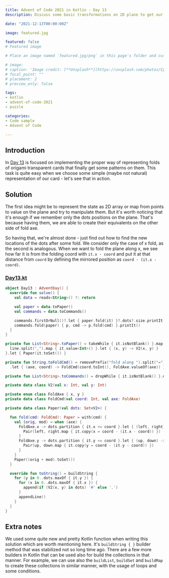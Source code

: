 ```yaml
---
title: Advent of Code 2021 in Kotlin - Day 13
description: Discuss some basic transformations on 2D plane to get our origami puzzles ready for the Christmas 🎄.

date: "2021-12-13T00:00:00Z"

image: featured.jpg

featured: false
# Featured image

# Place an image named `featured.jpg/png` in this page's folder and customize its options here.

# image:
# caption: 'Image credit: [**Unsplash**](https://unsplash.com/photos/CpkOjOcXdUY)'
# focal_point: ""
# placement: 2
# preview_only: false

tags:
- kotlin
- advent-of-code-2021
- puzzle

categories:
- Code sample
- Advent of Code

---
```


## Introduction

In [Day 13](https://adventofcode.com/2021/day/13) is focused on implementing the proper way of representing
folds of origami transparent cards that finally get some patterns on them. This task is quite easy when we
choose some simple (maybe not natural) representation of our card - let's see that in action.

## Solution

The first idea might be to represent the state as 2D array or map from points to value on the plane and try
to manipulate them. But it's worth noticing that it's enough if we remember only the dots positions on the plane.
That's because having them, we are able to create their equivalents on the other side of fold axe.

So having that, we're almost done - just find out how to find the new locations of the dots after some fold.
We consider only the case of x fold, as the second is analogous. When we want to fold the plane along x,
we see how far it is from the folding coord with `it.x - coord` and put it at that distance from
`coord` by defining the mirrored position as `coord - (it.x - coord)`.

### [Day13.kt](https://github.com/avan1235/advent-of-code-2021/blob/master/src/main/kotlin/Day13.kt)
```kotlin
object Day13 : AdventDay() {
  override fun solve() {
    val data = reads<String>() ?: return

    val paper = data.toPaper()
    val commands = data.toCommands()

    commands.firstOrNull()?.let { paper.fold(it) }?.dots?.size.printIt()
    commands.fold(paper) { p, cmd -> p.fold(cmd) }.printIt()
  }
}

private fun List<String>.toPaper() = takeWhile { it.isNotBlank() }.map { line ->
  line.split(",").map { it.value<Int>() }.let { (x, y) -> V2(x, y) }
}.let { Paper(it.toSet()) }

private fun String.toFoldCmd() = removePrefix("fold along ").split("=")
  .let { (axe, coord) -> FoldCmd(coord.toInt(), FoldAxe.valueOf(axe)) }

private fun List<String>.toCommands() = dropWhile { it.isNotBlank() }.drop(1).map { it.toFoldCmd() }

private data class V2(val x: Int, val y: Int)

private enum class FoldAxe { x, y }
private data class FoldCmd(val coord: Int, val axe: FoldAxe)

private data class Paper(val dots: Set<V2>) {

  fun fold(cmd: FoldCmd): Paper = with(cmd) {
    val (orig, mod) = when (axe) {
      FoldAxe.x -> dots.partition { it.x <= coord }.let { (left, right) ->
        Pair(left, right.map { it.copy(x = coord - (it.x - coord)) })
      }
      FoldAxe.y -> dots.partition { it.y <= coord }.let { (up, down) ->
        Pair(up, down.map { it.copy(y = coord - (it.y - coord)) })
      }
    }
    Paper((orig + mod).toSet())
  }

  override fun toString() = buildString {
    for (y in 0..dots.maxOf { it.y }) {
      for (x in 0..dots.maxOf { it.x }) {
        append(if (V2(x, y) in dots) '#' else '.')
      }
      appendLine()
    }
  }
}
```

## Extra notes

We used some quite new and pretty Kotlin function when writing this solution which are worth mentioning here.
It's `buildString { }` builder method that was stabilized not so long time ago. There are a few more builders in
Kotlin that can be used also for build the collections in that manner. For example, we can use also the
`buildList`, `buildSet` and `buildMap` to create these collections in similar manner, with the usage of loops and some
conditions.
